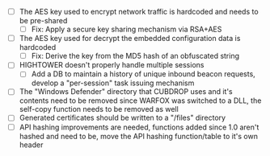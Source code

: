 - [ ] The AES key used to encrypt network traffic is hardcoded and needs to be pre-shared
	- [ ] Fix: Apply a secure key sharing mechanism via RSA+AES
- [ ] The AES key used for decrypt the embedded configuration data is hardcoded
	- [ ] Fix: Derive the key from the MD5 hash of an obfuscated string
- [ ] HIGHTOWER doesn't properly handle multiple sessions
	- [ ] Add a DB to maintain a history of unique inbound beacon requests, develop a "per-session" task issuing mechanism
- [ ] The "Windows Defender" directory that CUBDROP uses and it's contents need to be removed since WARFOX was switched to a DLL, the self-copy function needs to be removed as well
- [ ] Generated certificates should be written to a "/files" directory
- [ ] API hashing improvements are needed, functions added since 1.0 aren't hashed and need to be, move the API hashing function/table to it's own header
